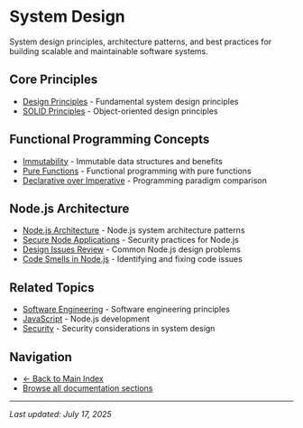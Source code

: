 # System Design

System design principles, architecture patterns, and best practices for building scalable and maintainable software systems.

## Core Principles

- [Design Principles](00_00_Principles.md) - Fundamental system design principles
- [SOLID Principles](00_01_SOLID.md) - Object-oriented design principles

## Functional Programming Concepts

- [Immutability](00_20_Immutability.md) - Immutable data structures and benefits
- [Pure Functions](00_21_PureFunctions.md) - Functional programming with pure functions
- [Declarative over Imperative](00_22_Declarative_over_Imperative.md) - Programming paradigm comparison

## Node.js Architecture

- [Node.js Architecture](00_00_NodeJS-Architecture) - Node.js system architecture patterns
- [Secure Node Applications](30_Secure_Node_Apps) - Security practices for Node.js
- [Design Issues Review](40_Review%20Design%20Issues%20in%20Node.md) - Common Node.js design problems
- [Code Smells in Node.js](50_00_CodeSmells_NodeJS.md) - Identifying and fixing code issues

## Related Topics

- [Software Engineering](../SoftEngineering/) - Software engineering principles
- [JavaScript](../Javascript/node/) - Node.js development
- [Security](../Security/) - Security considerations in system design

## Navigation

- [← Back to Main Index](../index.md)
- [Browse all documentation sections](../index.md#table-of-contents)

---

_Last updated: July 17, 2025_
